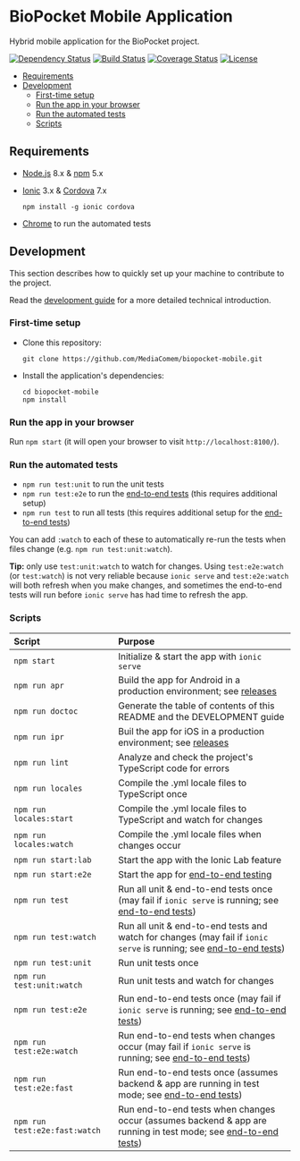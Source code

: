 # BioPocket Mobile Application

Hybrid mobile application for the BioPocket project.

[![Dependency Status](https://gemnasium.com/badges/github.com/MediaComem/biopocket-mobile.svg)](https://gemnasium.com/github.com/MediaComem/biopocket-mobile)
[![Build Status](https://travis-ci.org/MediaComem/biopocket-mobile.svg?branch=master)](https://travis-ci.org/MediaComem/biopocket-mobile)
[![Coverage Status](https://coveralls.io/repos/github/MediaComem/biopocket-mobile/badge.svg?branch=master)](https://coveralls.io/github/MediaComem/biopocket-mobile?branch=master)
[![License](https://img.shields.io/badge/License-MIT-blue.svg)](LICENSE.txt)

<!-- START doctoc generated TOC please keep comment here to allow auto update -->
<!-- DON'T EDIT THIS SECTION, INSTEAD RE-RUN doctoc TO UPDATE -->


- [Requirements](#requirements)
- [Development](#development)
  - [First-time setup](#first-time-setup)
  - [Run the app in your browser](#run-the-app-in-your-browser)
  - [Run the automated tests](#run-the-automated-tests)
  - [Scripts](#scripts)

<!-- END doctoc generated TOC please keep comment here to allow auto update -->



## Requirements

* [Node.js](https://nodejs.org) 8.x & [npm](https://www.npmjs.com) 5.x
* [Ionic](https://ionicframework.com) 3.x & [Cordova](https://cordova.apache.org) 7.x

      npm install -g ionic cordova
* [Chrome](https://www.google.com/chrome/) to run the automated tests



## Development

This section describes how to quickly set up your machine to contribute to the project.

Read the [development guide](DEVELOPMENT.md) for a more detailed technical introduction.

### First-time setup

* Clone this repository:

      git clone https://github.com/MediaComem/biopocket-mobile.git

* Install the application's dependencies:

      cd biopocket-mobile
      npm install

### Run the app in your browser

Run `npm start` (it will open your browser to visit `http://localhost:8100/`).

### Run the automated tests

* `npm run test:unit` to run the unit tests
* `npm run test:e2e` to run the [end-to-end tests][e2e] (this requires additional setup)
* `npm run test` to run all tests (this requires additional setup for the [end-to-end tests][e2e])

You can add `:watch` to each of these to automatically re-run the tests when files change (e.g. `npm run test:unit:watch`).

**Tip:** only use `test:unit:watch` to watch for changes.
Using `test:e2e:watch` (or `test:watch`) is not very reliable because
`ionic serve` and `test:e2e:watch` will both refresh when you make changes,
and sometimes the end-to-end tests will run before `ionic serve` has had time
to refresh the app.

### Scripts

| Script                        | Purpose                                                                                                                   |
| :---                          | :---                                                                                                                      |
| `npm start`                   | Initialize & start the app with `ionic serve`                                                                             |
| `npm run apr`                 | Build the app for Android in a production environment; see [releases]                                                     |
| `npm run doctoc`              | Generate the table of contents of this README and the DEVELOPMENT guide                                                   |
| `npm run ipr`                 | Buil the app for iOS in a production environment; see [releases]                                                          |
| `npm run lint`                | Analyze and check the project's TypeScript code for errors                                                                |
| `npm run locales`             | Compile the .yml locale files to TypeScript once                                                                          |
| `npm run locales:start`       | Compile the .yml locale files to TypeScript and watch for changes                                                         |
| `npm run locales:watch`       | Compile the .yml locale files when changes occur                                                                          |
| `npm run start:lab`           | Start the app with the Ionic Lab feature                                                                                  |
| `npm run start:e2e`           | Start the app for [end-to-end testing][e2e]                                                                               |
| `npm run test`                | Run all unit & end-to-end tests once (may fail if `ionic serve` is running; see [end-to-end tests][e2e])                  |
| `npm run test:watch`          | Run all unit & end-to-end tests and watch for changes (may fail if `ionic serve` is running; see [end-to-end tests][e2e]) |
| `npm run test:unit`           | Run unit tests once                                                                                                       |
| `npm run test:unit:watch`     | Run unit tests and watch for changes                                                                                      |
| `npm run test:e2e`            | Run end-to-end tests once (may fail if `ionic serve` is running; see [end-to-end tests][e2e])                             |
| `npm run test:e2e:watch`      | Run end-to-end tests when changes occur (may fail if `ionic serve` is running; see [end-to-end tests][e2e])               |
| `npm run test:e2e:fast`       | Run end-to-end tests once (assumes backend & app are running in test mode; see [end-to-end tests][e2e])                   |
| `npm run test:e2e:fast:watch` | Run end-to-end tests when changes occur (assumes backend & app are running in test mode; see [end-to-end tests][e2e])     |

[e2e]: DEVELOPMENT.md#end-to-end-tests
[releases]: DEVELOPMENT.md#releases
